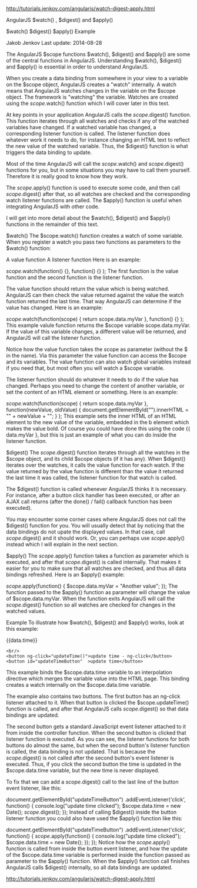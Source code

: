 http://tutorials.jenkov.com/angularjs/watch-digest-apply.html

AngularJS $watch() , $digest() and $apply()

$watch()
$digest()
$apply()
Example
	
Jakob Jenkov
Last update: 2014-08-28
    
The AngularJS $scope functions $watch(), $digest() and $apply() are some of the central functions in AngularJS. Understanding $watch(), $digest() and $apply() is essential in order to understand AngularJS.

When you create a data binding from somewhere in your view to a variable on the $scope object, AngularJS creates a "watch" internally. A watch means that AngularJS watches changes in the variable on the $scope object. The framework is "watching" the variable. Watches are created using the $scope.$watch() function which I will cover later in this text.

At key points in your application AngularJS calls the $scope.$digest() function. This function iterates through all watches and checks if any of the watched variables have changed. If a watched variable has changed, a corresponding listener function is called. The listener function does whatever work it needs to do, for instance changing an HTML text to reflect the new value of the watched variable. Thus, the $digest() function is what triggers the data binding to update.

Most of the time AngularJS will call the $scope.$watch() and $scope.$digest() functions for you, but in some situations you may have to call them yourself. Therefore it is really good to know how they work.

The $scope.$apply() function is used to execute some code, and then call $scope.$digest() after that, so all watches are checked and the corresponding watch listener functions are called. The $apply() function is useful when integrating AngularJS with other code.

I will get into more detail about the $watch(), $digest() and $apply() functions in the remainder of this text.

$watch()
The $scope.watch() function creates a watch of some variable. When you register a watch you pass two functions as parameters to the $watch() function:

A value function
A listener function
Here is an example:

$scope.$watch(function() {},
              function() {}
             );
The first function is the value function and the second function is the listener function.

The value function should return the value which is being watched. AngularJS can then check the value returned against the value the watch function returned the last time. That way AngularJS can determine if the value has changed. Here is an example:

$scope.$watch(function(scope) { return scope.data.myVar },
              function() {}
             );
This example valule function returns the $scope variable scope.data.myVar. If the value of this variable changes, a different value will be returned, and AngularJS will call the listener function.

Notice how the value function takes the scope as parameter (without the $ in the name). Via this parameter the value function can access the $scope and its variables. The value function can also watch global variables instead if you need that, but most often you will watch a $scope variable.

The listener function should do whatever it needs to do if the value has changed. Perhaps you need to change the content of another variable, or set the content of an HTML element or something. Here is an example:

$scope.$watch(function(scope) { return scope.data.myVar },
              function(newValue, oldValue) {
                  document.getElementById("").innerHTML =
                      "" + newValue + "";
              }
             );
This example sets the inner HTML of an HTML element to the new value of the variable, embedded in the b element which makes the value bold. Of course you could have done this using the code {{ data.myVar }, but this is just an example of what you can do inside the listener function.

$digest()
The $scope.$digest() function iterates through all the watches in the $scope object, and its child $scope objects (if it has any). When $digest() iterates over the watches, it calls the value function for each watch. If the value returned by the value function is different than the value it returned the last time it was called, the listener function for that watch is called.

The $digest() function is called whenever AngularJS thinks it is necessary. For instance, after a button click handler has been executed, or after an AJAX call returns (after the done() / fail() callback function has been executed).

You may encounter some corner cases where AngularJS does not call the $digest() function for you. You will usually detect that by noticing that the data bindings do not upate the displayed values. In that case, call $scope.$digest() and it should work. Or, you can perhaps use $scope.$apply() instead which I will explain in the next section.

$apply()
The $scope.$apply() function takes a function as parameter which is executed, and after that $scope.$digest() is called internally. That makes it easier for you to make sure that all watches are checked, and thus all data bindings refreshed. Here is an $apply() example:

$scope.$apply(function() {
    $scope.data.myVar = "Another value";
});
The function passed to the $apply() function as parameter will change the value of $scope.data.myVar. When the function exits AngularJS will call the $scope.$digest() function so all watches are checked for changes in the watched values.

Example
To illustrate how $watch(), $digest() and $apply() works, look at this example:

<div ng-controller="myController">
    {{data.time}}

    <br/>
    <button ng-click="updateTime()">update time - ng-click</button>
    <button id="updateTimeButton"  >update time</button>
</div>


<script>
    var module       = angular.module("myapp", []);
    var myController1 = module.controller("myController", function($scope) {
 
        $scope.data = { time : new Date() };

        $scope.updateTime = function() {
            $scope.data.time = new Date();
        }

        document.getElementById("updateTimeButton")
                .addEventListener('click', function() {
            console.log("update time clicked");
            $scope.data.time = new Date();
        });
    });
</script>
This example binds the $scope.data.time variable to an interpolation directive which merges the variable value into the HTML page. This binding creates a watch internally on the $scope.data.time variable.

The example also contains two buttons. The first button has an ng-click listener attached to it. When that button is clicked the $scope.updateTime() function is called, and after that AngularJS calls $scope.$digest() so that data bindings are updated.

The second button gets a standard JavaScript event listener attached to it from inside the controller function. When the second button is clicked that listener function is executed. As you can see, the listener functions for both buttons do almost the same, but when the second button's listener function is called, the data binding is not updated. That is because the $scope.$digest() is not called after the second button's event listener is executed. Thus, if you click the second button the time is updated in the $scope.data.time variable, but the new time is never displayed.

To fix that we can add a $scope.$digest() call to the last line of the button event listener, like this:

document.getElementById("updateTimeButton")
        .addEventListener('click', function() {
    console.log("update time clicked");
    $scope.data.time = new Date();
    $scope.$digest();
});
Instead of calling $digest() inside the button listener function you could also have used the $apply() function like this:

document.getElementById("updateTimeButton")
        .addEventListener('click', function() {
    $scope.$apply(function() {
        console.log("update time clicked");
        $scope.data.time = new Date();
    });
});
Notice how the $scope.$apply() function is called from inside the button event listener, and how the update of the
$scope.data.time variable is performed inside the function passed as parameter to the $apply() function. 
When the $apply() function call finishes AngularJS calls $digest() internally, so all data bindings are updated.

http://tutorials.jenkov.com/angularjs/watch-digest-apply.html